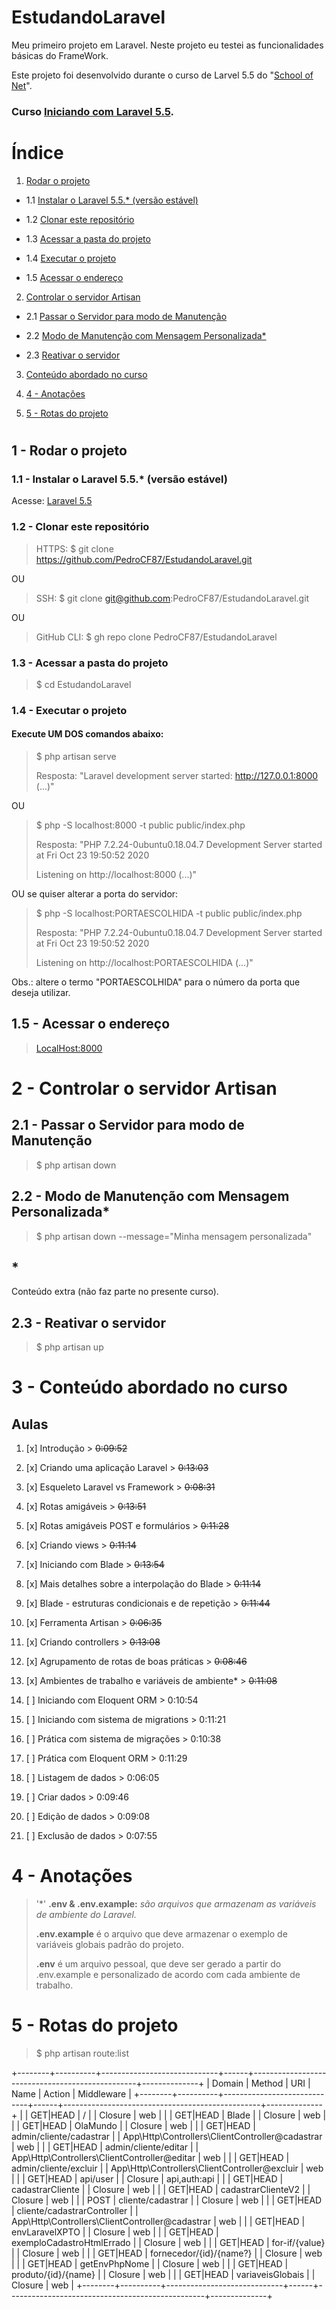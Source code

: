 # EstudandoLaravel
Meu primeiro projeto em Laravel. Neste projeto eu testei as funcionalidades básicas do FrameWork.

Este projeto foi desenvolvido durante o curso de Larvel 5.5 do "[School of Net](https://www.schoolofnet.com)".

### Curso [Iniciando com Laravel 5.5](https://www.schoolofnet.com/curso/php/laravel/iniciando-com-laravel-55/).


# Índice
1. [Rodar o projeto](rodar-o-projeto)

* 1.1 [Instalar o Laravel 5.5.* (versão estável)](#11---instalar-o-laravel-55-vers%C3%A3o-est%C3%A1vel)

* 1.2 [Clonar este repositório](#12---clonar-este-repositório)

* 1.3 [Acessar a pasta do projeto](#13---acessar-a-pasta-do-projeto)

* 1.4 [Executar o projeto](#14---executar-o-projeto)

* 1.5 [Acessar o endereço](#15---acessar-o-endereço)

2. [Controlar o servidor Artisan](#2---controlar-o-servidor-artisan)

* 2.1 [Passar o Servidor para modo de Manutenção](#21---passar-o-servidor-para-modo-de-manutenção)

* 2.2 [Modo de Manutenção com Mensagem Personalizada*](22---modo-de-manutenção-com-mensagem-personalizada*)

* 2.3 [Reativar o servidor](23---reativar-o-servidor)

3. [Conteúdo abordado no curso](3---conteúdo-abordado-no-curso) 

4. [4 - Anotações](4---anotações)

5. [5 - Rotas do projeto](5---rotas-do-projeto)
#  
 
 
## 1 - Rodar o projeto
 
### 1.1 - Instalar o Laravel 5.5.* (versão estável)
 
Acesse: [Laravel 5.5](https://laravel.com/docs/5.5)
 
### 1.2 - Clonar este repositório
 
> HTTPS: $ git clone https://github.com/PedroCF87/EstudandoLaravel.git
 
OU
 
> SSH: $ git clone git@github.com:PedroCF87/EstudandoLaravel.git
 
OU
 
> GitHub CLI: $ gh repo clone PedroCF87/EstudandoLaravel
 
### 1.3 - Acessar a pasta do projeto
 
> $ cd EstudandoLaravel
 
### 1.4 - Executar o projeto
#### Execute UM DOS comandos abaixo:
 
> $ php artisan serve
> 
> Resposta: "Laravel development server started: <http://127.0.0.1:8000> (...)"
 
OU
 
> $ php -S localhost:8000 -t public public/index.php
> 
> Resposta: "PHP 7.2.24-0ubuntu0.18.04.7 Development Server started at Fri Oct 23 19:50:52 2020
> 
> Listening on http://localhost:8000 (...)"
 
 
OU se quiser alterar a porta do servidor:
 
 
> $ php -S localhost:PORTAESCOLHIDA -t public public/index.php
> 
> Resposta: "PHP 7.2.24-0ubuntu0.18.04.7 Development Server started at Fri Oct 23 19:50:52 2020
> 
> Listening on http://localhost:PORTAESCOLHIDA (...)"
 
Obs.: altere o termo "PORTAESCOLHIDA" para o número da porta que deseja utilizar.
 
## 1.5 - Acessar o endereço
 
> [LocalHost:8000](http://localhost:8000)
 
 
# 2 - Controlar o servidor Artisan
 
## 2.1 - Passar o Servidor para modo de Manutenção
 
> $ php artisan down
 
## 2.2 - Modo de Manutenção com Mensagem Personalizada*

> $ php artisan down --message="Minha mensagem personalizada"
 
## *
Conteúdo extra (não faz parte no presente curso).
 
## 2.3 - Reativar o servidor

> $ php artisan up
 
 
# 3 - Conteúdo abordado no curso

## Aulas

1. [x] Introdução > ~~0:09:52~~
2. [x] Criando uma aplicação Laravel > ~~0:13:03~~
3. [x] Esqueleto Laravel vs Framework > ~~0:08:31~~
4. [x] Rotas amigáveis > ~~0:13:51~~
5. [x] Rotas amigáveis POST e formulários > ~~0:11:28~~
6. [x] Criando views > ~~0:11:14~~
7. [x] Iniciando com Blade > ~~0:13:54~~
8. [x] Mais detalhes sobre a interpolação do Blade > ~~0:11:14~~
9. [x] Blade - estruturas condicionais e de repetição > ~~0:11:44~~
10. [x] Ferramenta Artisan > ~~0:06:35~~
11. [x] Criando controllers > ~~0:13:08~~
12. [x] Agrupamento de rotas de boas práticas > ~~0:08:46~~
13. [x] Ambientes de trabalho e variáveis de ambiente* > ~~0:11:08~~

14. [ ] Iniciando com Eloquent ORM > 0:10:54
15. [ ] Iniciando com sistema de migrations > 0:11:21
16. [ ] Prática com sistema de migrações > 0:10:38
17. [ ] Prática com Eloquent ORM > 0:11:29
18. [ ] Listagem de dados > 0:06:05
19. [ ] Criar dados > 0:09:46
20. [ ] Edição de dados > 0:09:08
21. [ ] Exclusão de dados > 0:07:55
 
 
# 4 - Anotações

> '*' **.env & .env.example:** *são arquivos que armazenam as variáveis de ambiente do Laravel.*
> 
> **.env.example** é o arquivo que deve armazenar o exemplo de variáveis globais padrão do projeto.
> 
> **.env** é um arquivo pessoal, que deve ser gerado a partir do .env.example e personalizado de acordo com cada ambiente de trabalho.
 
 
# 5 - Rotas do projeto

> $ php artisan route:list

+--------+----------+-----------------------------+------+-------------------------------------------------+--------------+
| Domain | Method   | URI                         | Name | Action                                          | Middleware   |
+--------+----------+-----------------------------+------+-------------------------------------------------+--------------+
|        | GET|HEAD | /                           |      | Closure                                         | web          |
|        | GET|HEAD | Blade                       |      | Closure                                         | web          |
|        | GET|HEAD | OlaMundo                    |      | Closure                                         | web          |
|        | GET|HEAD | admin/cliente/cadastrar     |      | App\Http\Controllers\ClientController@cadastrar | web          |
|        | GET|HEAD | admin/cliente/editar        |      | App\Http\Controllers\ClientController@editar    | web          |
|        | GET|HEAD | admin/cliente/excluir       |      | App\Http\Controllers\ClientController@excluir   | web          |
|        | GET|HEAD | api/user                    |      | Closure                                         | api,auth:api |
|        | GET|HEAD | cadastrarCliente            |      | Closure                                         | web          |
|        | GET|HEAD | cadastrarClienteV2          |      | Closure                                         | web          |
|        | POST     | cliente/cadastrar           |      | Closure                                         | web          |
|        | GET|HEAD | cliente/cadastrarController |      | App\Http\Controllers\ClientController@cadastrar | web          |
|        | GET|HEAD | envLaravelXPTO              |      | Closure                                         | web          |
|        | GET|HEAD | exemploCadastroHtmlErrado   |      | Closure                                         | web          |
|        | GET|HEAD | for-if/{value}              |      | Closure                                         | web          |
|        | GET|HEAD | fornecedor/{id}/{name?}     |      | Closure                                         | web          |
|        | GET|HEAD | getEnvPhpNome               |      | Closure                                         | web          |
|        | GET|HEAD | produto/{id}/{name}         |      | Closure                                         | web          |
|        | GET|HEAD | variaveisGlobais            |      | Closure                                         | web          |
+--------+----------+-----------------------------+------+-------------------------------------------------+--------------+